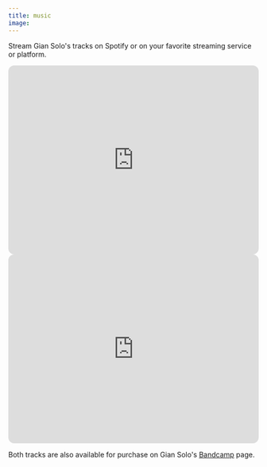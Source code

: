 ```yaml
---
title: music
image: 
---
```

Stream Gian Solo's tracks on Spotify or on your favorite streaming service or platform.

<iframe style="border-radius:12px" src="https://open.spotify.com/embed/track/3nhDc6myjsklwghpnSt4KT?utm_source=generator" width="100%" height="380" frameBorder="0" allowfullscreen="" allow="autoplay; clipboard-write; encrypted-media; fullscreen; picture-in-picture"></iframe>

<iframe style="border-radius:12px" src="https://open.spotify.com/embed/track/5DwasgtOvWvd5sGF5sMRwI?utm_source=generator" width="100%" height="380" frameBorder="0" allowfullscreen="" allow="autoplay; clipboard-write; encrypted-media; fullscreen; picture-in-picture"></iframe>

Both tracks are also available for purchase on Gian Solo's <a href="https://giansolo.bandcamp.com/">Bandcamp</a> page.